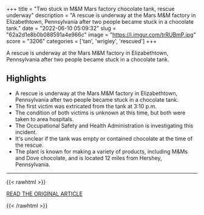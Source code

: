+++
title = "Two stuck in M&amp;M Mars factory chocolate tank, rescue underway"
description = "A rescue is underway at the Mars M&M factory in Elizabethtown, Pennsylvania after two people became stuck in a chocolate tank."
date = "2022-06-10 05:09:32"
slug = "62a2d1e8b0b088591a4e966c"
image = "https://i.imgur.com/trRUBmP.jpg"
score = "3206"
categories = ['tan', 'wrigley', 'rescued']
+++

A rescue is underway at the Mars M&M factory in Elizabethtown, Pennsylvania after two people became stuck in a chocolate tank.

## Highlights

- A rescue is underway at the Mars M&M factory in Elizabethtown, Pennsylvania after two people became stuck in a chocolate tank.
- The first victim was extricated from the tank at 3:10 p.m.
- The condition of both victims is unknown at this time, but both were taken to area hospitals.
- The Occupational Safety and Health Administration is investigating this incident.
- It's unclear if the tank was empty or contained chocolate at the time of the rescue.
- The plant is known for making a variety of products, including M&Ms and Dove chocolate, and is located 12 miles from Hershey, Pennsylvania.

---

{{< rawhtml >}}
  <p class="article-category">
    <a target="_blank" href="https://www.wfxrtv.com/news/national-news/two-stuck-in-mm-mars-factory-chocolate-tank-rescue-underway/">READ THE ORIGINAL ARTICLE</a>
  </p>
{{< /rawhtml >}}
